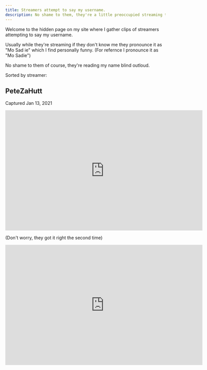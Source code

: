 ```yaml
---
title: Streamers attempt to say my username.
description: No shame to them, they're a little preoccupied streaming to fully read my name.
---
```


Welcome to the hidden page on my site where I gather clips of streamers attempting to say my username.

Usually while they're streaming if they don't know me they pronounce it as "Mo Sad ie" which I find personally funny. (For refernce I pronounce it as "Mo Sadie")

No shame to them of course, they're reading my name blind outloud.

Sorted by streamer:

## PeteZaHutt

Captured Jan 13, 2021
<iframe src="https://clips.twitch.tv/embed?clip=HeartlessTemperedShrimpOSfrog-DcKvRrTtnFeAV75B&parent=mosadie.com" frameborder="0" allowfullscreen="true" scrolling="no" height="378" width="620"></iframe>

(Don't worry, they got it right the second time)
<iframe src="https://clips.twitch.tv/embed?clip=DaintyWonderfulGaragePJSugar-tewFkEXVPbLB8iaU&parent=mosadie.com" frameborder="0" allowfullscreen="true" scrolling="no" height="378" width="620"></iframe>